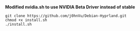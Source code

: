 <strong> Modified nvidia.sh to use NVIDIA Beta Driver instead of stable </strong>
```
git clone https://github.com/j0hnVu/Debian-Hyprland.git
chmod +x install.sh
./install.sh
```
